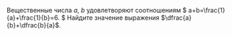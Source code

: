 Вещественные числа $a,~b$ удовлетворяют соотношениям 
$
a+b=\frac{1}{a}+\frac{1}{b}=6.
$
Найдите значение выражения $\dfrac{a}{b}+\dfrac{b}{a}$.